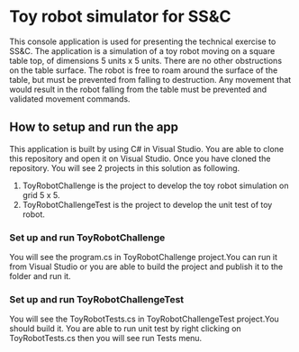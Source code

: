 <h1>Toy robot simulator for SS&C</h1>
<p>
  This console application is used for presenting the technical exercise to SS&C.
The application is a simulation of a toy robot moving on a square table top, of dimensions 5 units x 5 units.
There are no other obstructions on the table surface. The robot is free to roam around the surface of the
table, but must be prevented from falling to destruction. Any movement that would result in the robot
falling from the table must be prevented and validated movement commands.
</p>
<h2>How to setup and run the app</h2>
<p>
  This application is built by using C# in Visual Studio. You are able to clone this repository and open it on Visual Studio. Once you have cloned the repository.
  You will see 2 projects in this solution as following.
<ol>
<li>
  ToyRobotChallenge is the project to develop the toy robot simulation on grid 5 x 5.
</li>
<li>ToyRobotChallengeTest is the project to develop the unit test of toy robot.
</li>
</ol>
<h3>Set up and run ToyRobotChallenge</h3>
<p>
  You will see the program.cs in ToyRobotChallenge project.You can run it from Visual Studio or you are able to build the project and publish it to the folder and run it.
</p>
<h3>Set up and run ToyRobotChallengeTest</h3>
<p>
  You will see the ToyRobotTests.cs in ToyRobotChallengeTest project.You should build it. You are able to run unit test by right clicking on ToyRobotTests.cs then you will see run Tests menu. 
</p>
</p>

